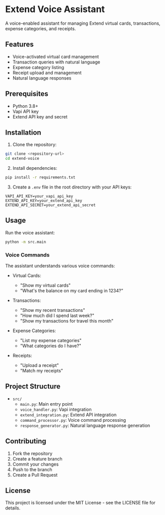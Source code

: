 # Extend Voice Assistant

A voice-enabled assistant for managing Extend virtual cards, transactions, expense categories, and receipts.

## Features

- Voice-activated virtual card management
- Transaction queries with natural language
- Expense category listing
- Receipt upload and management
- Natural language responses

## Prerequisites

- Python 3.8+
- Vapi API key
- Extend API key and secret

## Installation

1. Clone the repository:
```bash
git clone <repository-url>
cd extend-voice
```

2. Install dependencies:
```bash
pip install -r requirements.txt
```

3. Create a `.env` file in the root directory with your API keys:
```
VAPI_API_KEY=your_vapi_api_key
EXTEND_API_KEY=your_extend_api_key
EXTEND_API_SECRET=your_extend_api_secret
```

## Usage

Run the voice assistant:
```bash
python -m src.main
```

### Voice Commands

The assistant understands various voice commands:

- Virtual Cards:
  - "Show my virtual cards"
  - "What's the balance on my card ending in 1234?"

- Transactions:
  - "Show my recent transactions"
  - "How much did I spend last week?"
  - "Show my transactions for travel this month"

- Expense Categories:
  - "List my expense categories"
  - "What categories do I have?"

- Receipts:
  - "Upload a receipt"
  - "Match my receipts"

## Project Structure

- `src/`
  - `main.py`: Main entry point
  - `voice_handler.py`: Vapi integration
  - `extend_integration.py`: Extend API integration
  - `command_processor.py`: Voice command processing
  - `response_generator.py`: Natural language response generation

## Contributing

1. Fork the repository
2. Create a feature branch
3. Commit your changes
4. Push to the branch
5. Create a Pull Request

## License

This project is licensed under the MIT License - see the LICENSE file for details.